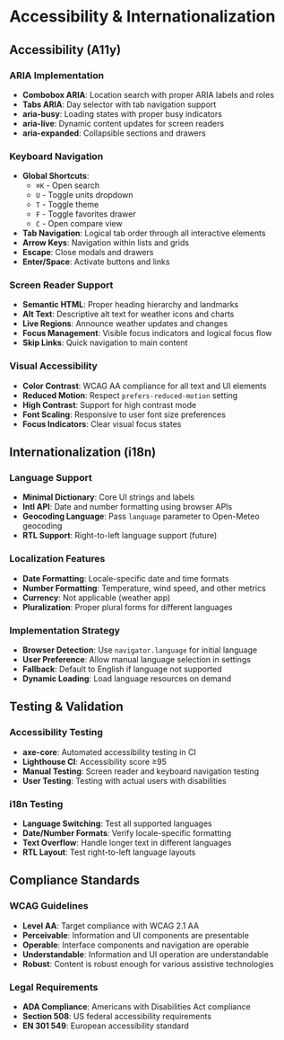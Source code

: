 # Accessibility & Internationalization

## Accessibility (A11y)

### ARIA Implementation
* **Combobox ARIA**: Location search with proper ARIA labels and roles
* **Tabs ARIA**: Day selector with tab navigation support
* **aria-busy**: Loading states with proper busy indicators
* **aria-live**: Dynamic content updates for screen readers
* **aria-expanded**: Collapsible sections and drawers

### Keyboard Navigation
* **Global Shortcuts**:
  * `⌘K` - Open search
  * `U` - Toggle units dropdown
  * `T` - Toggle theme
  * `F` - Toggle favorites drawer
  * `C` - Open compare view
* **Tab Navigation**: Logical tab order through all interactive elements
* **Arrow Keys**: Navigation within lists and grids
* **Escape**: Close modals and drawers
* **Enter/Space**: Activate buttons and links

### Screen Reader Support
* **Semantic HTML**: Proper heading hierarchy and landmarks
* **Alt Text**: Descriptive alt text for weather icons and charts
* **Live Regions**: Announce weather updates and changes
* **Focus Management**: Visible focus indicators and logical focus flow
* **Skip Links**: Quick navigation to main content

### Visual Accessibility
* **Color Contrast**: WCAG AA compliance for all text and UI elements
* **Reduced Motion**: Respect `prefers-reduced-motion` setting
* **High Contrast**: Support for high contrast mode
* **Font Scaling**: Responsive to user font size preferences
* **Focus Indicators**: Clear visual focus states

## Internationalization (i18n)

### Language Support
* **Minimal Dictionary**: Core UI strings and labels
* **Intl API**: Date and number formatting using browser APIs
* **Geocoding Language**: Pass `language` parameter to Open-Meteo geocoding
* **RTL Support**: Right-to-left language support (future)

### Localization Features
* **Date Formatting**: Locale-specific date and time formats
* **Number Formatting**: Temperature, wind speed, and other metrics
* **Currency**: Not applicable (weather app)
* **Pluralization**: Proper plural forms for different languages

### Implementation Strategy
* **Browser Detection**: Use `navigator.language` for initial language
* **User Preference**: Allow manual language selection in settings
* **Fallback**: Default to English if language not supported
* **Dynamic Loading**: Load language resources on demand

## Testing & Validation

### Accessibility Testing
* **axe-core**: Automated accessibility testing in CI
* **Lighthouse CI**: Accessibility score ≥95
* **Manual Testing**: Screen reader and keyboard navigation testing
* **User Testing**: Testing with actual users with disabilities

### i18n Testing
* **Language Switching**: Test all supported languages
* **Date/Number Formats**: Verify locale-specific formatting
* **Text Overflow**: Handle longer text in different languages
* **RTL Layout**: Test right-to-left language layouts

## Compliance Standards

### WCAG Guidelines
* **Level AA**: Target compliance with WCAG 2.1 AA
* **Perceivable**: Information and UI components are presentable
* **Operable**: Interface components and navigation are operable
* **Understandable**: Information and UI operation are understandable
* **Robust**: Content is robust enough for various assistive technologies

### Legal Requirements
* **ADA Compliance**: Americans with Disabilities Act compliance
* **Section 508**: US federal accessibility requirements
* **EN 301 549**: European accessibility standard
